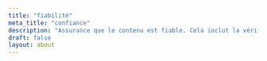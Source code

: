 ```yaml
---
title: "fiabilité"
meta_title: "confiance"
description: "Assurance que le contenu est fiable. Cela inclut la vérification de l'intégrité des données, et des liens ainsi que l’identification de la structure éditoriale."
draft: false
layout: about
---
```

